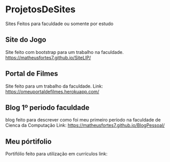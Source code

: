 # ProjetosDeSites
Sites Feitos para faculdade ou somente por estudo

## Site do Jogo
Site feito com bootstrap para um trabalho na faculdade.
https://matheusfortes7.github.io/SiteLIP/

## Portal de Filmes
Site feito para um trabalho da faculdade.
Link: https://omeuportaldefilmes.herokuapp.com/

## Blog 1º periodo faculdade
blog feito para descrever como foi meu primeiro período na faculdade de Cienca da Computação
Link: https://matheusfortes7.github.io/BlogPessoal/

## Meu pórtifolio
Portifólio feito para utilização em currículos
link:
